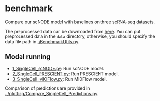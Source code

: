# benchmark

Compare our scNODE model with baselines on three scRNA-seq datasets.

The preprocessed data can be downloaded from [here](https://doi.org/10.6084/m9.figshare.25601610.v1).
You can put preprocessed data in the `data` directory, otherwise, you should specify the data file path in [./BenchmarkUtils.py](./BenchmarkUtils.py).

## Model running

- [1_SingleCell_scNODE.py](./1_SingleCell_scNODE.py): Run scNODE model.
- [2_SingleCell_PRESCIENT.py](./2_SingleCell_PRESCIENT.py): Run PRESCIENT model.
- [3_SingleCell_MIOFlow.py](./3_SingleCell_MIOFlow.py): Run MIOFlow model.

Comparison of predictions are provided in [../plotting/Compare_SingleCell_Predictions.py](../plotting/Compare_SingleCell_Predictions.py).
